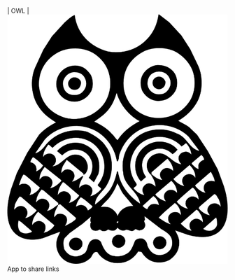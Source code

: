 | OWL |
![ScreenShot](https://github.com/dokoto/owl/blob/master/Documents/logo.png)
App to share links

